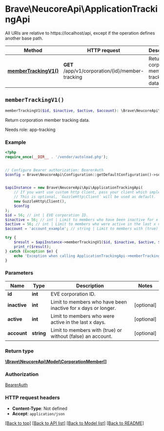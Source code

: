 # Brave\NeucoreApi\ApplicationTrackingApi

All URIs are relative to https://localhost/api, except if the operation defines another base path.

| Method | HTTP request | Description |
| ------------- | ------------- | ------------- |
| [**memberTrackingV1()**](ApplicationTrackingApi.md#memberTrackingV1) | **GET** /app/v1/corporation/{id}/member-tracking | Return corporation member tracking data. |


## `memberTrackingV1()`

```php
memberTrackingV1($id, $inactive, $active, $account): \Brave\NeucoreApi\Model\CorporationMember[]
```

Return corporation member tracking data.

Needs role: app-tracking

### Example

```php
<?php
require_once(__DIR__ . '/vendor/autoload.php');


// Configure Bearer authorization: BearerAuth
$config = Brave\NeucoreApi\Configuration::getDefaultConfiguration()->setAccessToken('YOUR_ACCESS_TOKEN');


$apiInstance = new Brave\NeucoreApi\Api\ApplicationTrackingApi(
    // If you want use custom http client, pass your client which implements `GuzzleHttp\ClientInterface`.
    // This is optional, `GuzzleHttp\Client` will be used as default.
    new GuzzleHttp\Client(),
    $config
);
$id = 56; // int | EVE corporation ID.
$inactive = 56; // int | Limit to members who have been inactive for x days or longer.
$active = 56; // int | Limit to members who were active in the last x days.
$account = 'account_example'; // string | Limit to members with (true) or without (false) an account.

try {
    $result = $apiInstance->memberTrackingV1($id, $inactive, $active, $account);
    print_r($result);
} catch (Exception $e) {
    echo 'Exception when calling ApplicationTrackingApi->memberTrackingV1: ', $e->getMessage(), PHP_EOL;
}
```

### Parameters

| Name | Type | Description  | Notes |
| ------------- | ------------- | ------------- | ------------- |
| **id** | **int**| EVE corporation ID. | |
| **inactive** | **int**| Limit to members who have been inactive for x days or longer. | [optional] |
| **active** | **int**| Limit to members who were active in the last x days. | [optional] |
| **account** | **string**| Limit to members with (true) or without (false) an account. | [optional] |

### Return type

[**\Brave\NeucoreApi\Model\CorporationMember[]**](../Model/CorporationMember.md)

### Authorization

[BearerAuth](../../README.md#BearerAuth)

### HTTP request headers

- **Content-Type**: Not defined
- **Accept**: `application/json`

[[Back to top]](#) [[Back to API list]](../../README.md#endpoints)
[[Back to Model list]](../../README.md#models)
[[Back to README]](../../README.md)
